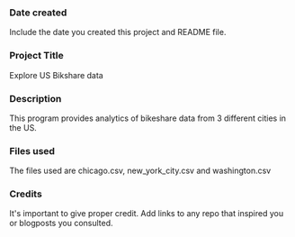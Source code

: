 ### Date created
Include the date you created this project and README file.

### Project Title
Explore US Bikshare data

### Description
This program provides analytics of bikeshare data from 3 different cities in the US.

### Files used
The files used are chicago.csv, new_york_city.csv and washington.csv

### Credits
It's important to give proper credit. Add links to any repo that inspired you or blogposts you consulted.
